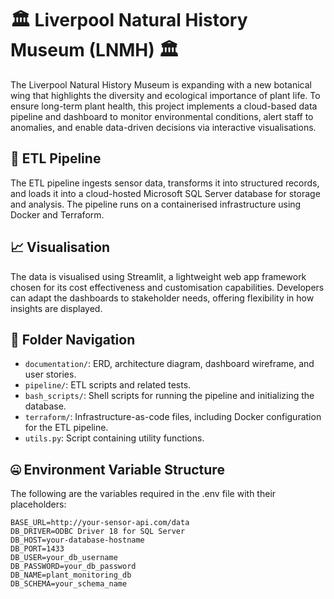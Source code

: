# 🏛️ Liverpool Natural History Museum (LNMH) 🏛️
The Liverpool Natural History Museum is expanding with a new botanical wing that highlights the diversity and ecological importance of plant life. To ensure long-term plant health, this project implements a cloud-based data pipeline and dashboard to monitor environmental conditions, alert staff to anomalies, and enable data-driven decisions via interactive visualisations.

## 🚰 ETL Pipeline
The ETL pipeline ingests sensor data, transforms it into structured records, and loads it into a cloud-hosted Microsoft SQL Server database for storage and analysis. The pipeline runs on a containerised infrastructure using Docker and Terraform.

## 📈 Visualisation
The data is visualised using Streamlit, a lightweight web app framework chosen for its cost effectiveness and customisation capabilities. Developers can adapt the dashboards to stakeholder needs, offering flexibility in how insights are displayed.

## 📍 Folder Navigation
- `documentation/`: ERD, architecture diagram, dashboard wireframe, and user stories.
- `pipeline/`: ETL scripts and related tests.
- `bash_scripts/`: Shell scripts for running the pipeline and initializing the database.
- `terraform/`: Infrastructure-as-code files, including Docker configuration for the ETL pipeline.
- `utils.py`: Script containing utility functions.


## 🤐 Environment Variable Structure
The following are the variables required in the .env file with their placeholders:
```
BASE_URL=http://your-sensor-api.com/data
DB_DRIVER=ODBC Driver 18 for SQL Server
DB_HOST=your-database-hostname  
DB_PORT=1433  
DB_USER=your_db_username
DB_PASSWORD=your_db_password
DB_NAME=plant_monitoring_db
DB_SCHEMA=your_schema_name
```
